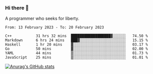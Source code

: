 ### Hi there 👋

<!--
**shejialuo/shejialuo** is a ✨ _special_ ✨ repository because its `README.md` (this file) appears on your GitHub profile.

Here are some ideas to get you started:

- 🔭 I’m currently working on ...
- 🌱 I’m currently learning ...
- 👯 I’m looking to collaborate on ...
- 🤔 I’m looking for help with ...
- 💬 Ask me about ...
- 📫 How to reach me: ...
- 😄 Pronouns: ...
- ⚡ Fun fact: ...
-->

A programmer who seeks for liberty.

<!--START_SECTION:waka-->

```text
From: 13 February 2023 - To: 20 February 2023

C++           31 hrs 32 mins  ██████████████████▓░░░░░░   74.50 %
Markdown      6 hrs 24 mins   ███▓░░░░░░░░░░░░░░░░░░░░░   15.15 %
Haskell       1 hr 20 mins    ▓░░░░░░░░░░░░░░░░░░░░░░░░   03.17 %
Go            50 mins         ▓░░░░░░░░░░░░░░░░░░░░░░░░   02.00 %
YAML          44 mins         ▒░░░░░░░░░░░░░░░░░░░░░░░░   01.73 %
JavaScript    25 mins         ▒░░░░░░░░░░░░░░░░░░░░░░░░   01.01 %
```

<!--END_SECTION:waka-->

[![Anurag's GitHub stats](https://github-readme-stats.vercel.app/api?username=shejialuo&show_icons=true&theme=dracula)](https://github.com/anuraghazra/github-readme-stats)
